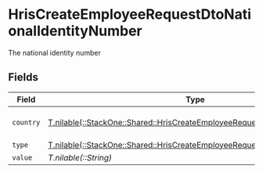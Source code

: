 # HrisCreateEmployeeRequestDtoNationalIdentityNumber

The national identity number


## Fields

| Field                                                                                                                                          | Type                                                                                                                                           | Required                                                                                                                                       | Description                                                                                                                                    | Example                                                                                                                                        |
| ---------------------------------------------------------------------------------------------------------------------------------------------- | ---------------------------------------------------------------------------------------------------------------------------------------------- | ---------------------------------------------------------------------------------------------------------------------------------------------- | ---------------------------------------------------------------------------------------------------------------------------------------------- | ---------------------------------------------------------------------------------------------------------------------------------------------- |
| `country`                                                                                                                                      | [T.nilable(::StackOne::Shared::HrisCreateEmployeeRequestDtoSchemasCountry)](../../models/shared/hriscreateemployeerequestdtoschemascountry.md) | :heavy_minus_sign:                                                                                                                             | The country code                                                                                                                               |                                                                                                                                                |
| `type`                                                                                                                                         | [T.nilable(::StackOne::Shared::HrisCreateEmployeeRequestDtoType)](../../models/shared/hriscreateemployeerequestdtotype.md)                     | :heavy_minus_sign:                                                                                                                             | N/A                                                                                                                                            |                                                                                                                                                |
| `value`                                                                                                                                        | *T.nilable(::String)*                                                                                                                          | :heavy_minus_sign:                                                                                                                             | N/A                                                                                                                                            | 123456789                                                                                                                                      |